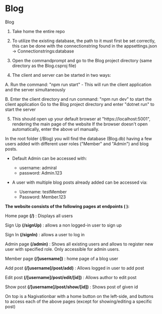 # Blog
Blog

1. Take home the entire repo
2. To utilize the existing database, the path to it must first be set correctly,
   this can be done with the connectionstring found in the appsettings.json -> Connectionstrings:database

3. Open the commandprompt and go to the Blog project directory (same directory as the Blog.csproj file)
4. The client and server can be started in two ways:

  A. Run the command: "npm run start"
      - This will run the client application and the server simultaneously

  B. Enter the client directory and run command: "npm run dev" to start the client application
     Go to the Blog project directory and enter "dotnet run" to start the server

5. This should open up your default browser at "https://localhost:5001", rendering the main page of the website
   If the browser doesn't open automatically, enter the above url manually.




In the root folder (/Blog) you will find the database (Blog.db) having a few users added with different user roles ("Member" and "Admin") and blog posts.

- Default Admin can be accessed with:
   - username:  admiral
   - password:  Admin.123

- A user with multiple blog posts already added can be accessed via:
   - Username:  testMember
   - Password:  Member.123




**The website consists of the following pages at endpoints ( ):**


Home page   **(/)**               : Displays all users

Sign Up     **(/signUp)**         : allows a non logged-in user to sign up

Sign In     **(/signIn)**         : allows a user to log in 

Admin page  **(/admin)**          : Shows all existing users and allows to register new user with specified role. Only accessible for admin users.

Member page **(/[username])**     : home page of a blog user

Add post    **(/[username]/post/add)**        : Allows logged in user to add post

Edit post   **(/[username]/post/edit/[id])**  : Allows author to edit post

Show post   **(/[username]/post/show/[id])**  : Shows post of given id

On top is a Nagivationbar with a home button on the left-side, and buttons to access each of the above pages (except for showing/editing a specific post)
